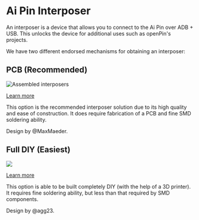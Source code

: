 # Ai Pin Interposer

An interposer is a device that allows you to connect to the Ai Pin over ADB + USB. This unlocks the device for additional uses such as openPin's projects.

We have two different endorsed mechanisms for obtaining an interposer:

## PCB (Recommended)

![Assembled interposers](pcb-diy/.github/assets/interposers.jpg)

[Learn more](https://github.com/MaxMaeder/OpenPin)

This option is the recommended interposer solution due to its high quality and ease of construction. It does require fabrication of a PCB and fine SMD soldering ability.

Design by @MaxMaeder.

## Full DIY (Easiest)

![](full-diy/images/Dock%20Body.png)

[Learn more](https://github.com/agg23/ai-pin-interposer)

This option is able to be built completely DIY (with the help of a 3D printer). It requires fine soldering ability, but less than that required by SMD components.

Design by @agg23.
